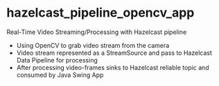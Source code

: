 # hazelcast_pipeline_opencv_app
Real-Time Video Streaming/Processing with Hazelcast pipeline

- Using OpenCV to grab video stream from the camera
- Video stream represented as a StreamSource and pass to Hazelcast Data Pipeline for processing
- After processing video-frames sinks to Hazelcast reliable topic and consumed by Java Swing App
